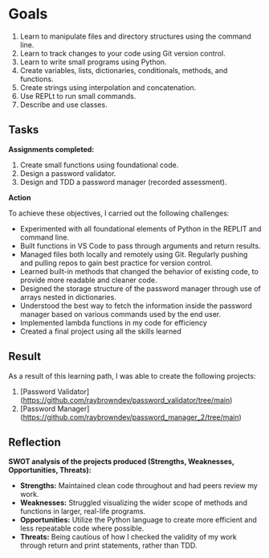 # Goals

1. Learn to manipulate files and directory structures using the command line.
2. Learn to track changes to your code using Git version control.
3. Learn to write small programs using Python.
4. Create variables, lists, dictionaries, conditionals, methods, and functions.
5. Create strings using interpolation and concatenation.
6. Use REPLt to run small commands.
7. Describe and use classes.

## Tasks

**Assignments completed:**

1. Create small functions using foundational code.
2. Design a password validator.
3. Design and TDD a password manager (recorded assessment).

**Action**

To achieve these objectives, I carried out the following challenges:

- Experimented with all foundational elements of Python in the REPLIT and command line.
- Built functions in VS Code to pass through arguments and return results.
- Managed files both locally and remotely using Git. Regularly pushing and pulling repos to gain best practice for version control.
- Learned built-in methods that changed the behavior of existing code, to provide more readable and cleaner code.
- Designed the storage structure of the password manager through use of arrays nested in dictionaries.
- Understood the best way to fetch the information inside the password manager based on various commands used by the end user.
- Implemented lambda functions in my code for efficiency
- Created a final project using all the skills learned

## Result

As a result of this learning path, I was able to create the following projects:

1. [Password Validator] (https://github.com/raybrowndev/password_validator/tree/main)
2. [Password Manager] (https://github.com/raybrowndev/password_manager_2/tree/main)

## Reflection

**SWOT analysis of the projects produced (Strengths, Weaknesses, Opportunities, Threats):**

- **Strengths:** Maintained clean code throughout and had peers review my work.
- **Weaknesses:** Struggled visualizing the wider scope of methods and functions in larger, real-life programs.
- **Opportunities:** Utilize the Python language to create more efficient and less repeatable code where possible.
- **Threats:** Being cautious of how I checked the validity of my work through return and print statements, rather than TDD.
